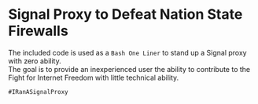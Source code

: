 # Signal Proxy to Defeat Nation State Firewalls 

The included code is used as a `Bash One Liner` to stand up a Signal proxy with zero ability.  
The goal is to provide an inexperienced user the ability to contribute to the Fight for Internet Freedom with little technical ability. 

`#IRanASignalProxy` 
